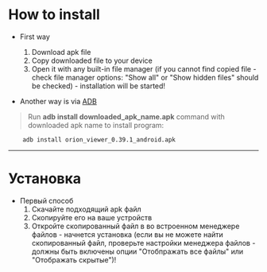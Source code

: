 # How to install #
  * First way
    1. Download apk file
    1. Copy downloaded file to your device
    1. Open it with any built-in file manager (if you cannot find copied file - check file manager options: "Show all" or "Show hidden files" should be checked) - installation will be started!


  * Another way is via [ADB](http://developer.android.com/guide/developing/tools/adb.html)

> Run **adb install downloaded\_apk\_name.apk** command with downloaded apk name to install program:

```
    adb install orion_viewer_0.39.1_android.apk
```


---


# Установка #

  * Первый способ
    1. Скачайте подходящий apk файл
    1. Скопируйте его на ваше устройств
    1. Откройте скопированный файл в во встроенном менеджере файлов - начнется установка (если вы не можете найти скопированный файл, проверьте настройки менеджера файлов - должны быть включены опции "Отобпражать все файлы" или "Отображать скрытые")!